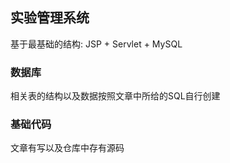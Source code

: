 ## 实验管理系统

基于最基础的结构: JSP + Servlet + MySQL

### 数据库

相关表的结构以及数据按照文章中所给的SQL自行创建

### 基础代码

文章有写以及仓库中存有源码
